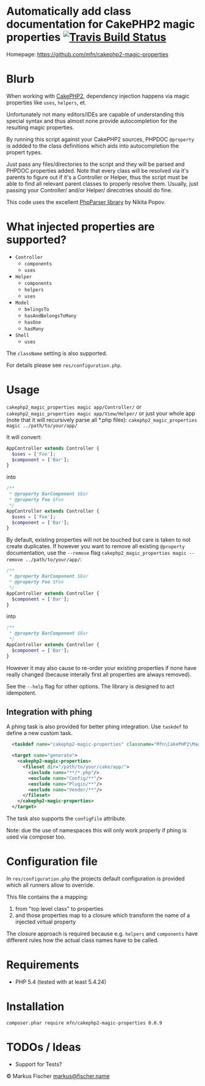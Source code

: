 # Automatically add class documentation for CakePHP2 magic properties [ ![Travis Build Status](https://travis-ci.org/mfn/cakephp2-magic-properties.svg?branch=master)](https://travis-ci.org/mfn/cakephp2-magic-properties)

Homepage: https://github.com/mfn/cakephp2-magic-properties

# Blurb

When working with [CakePHP2](http://cakephp.org/), dependency injection happens via magic properties like `uses`, `helpers`, et.

Unfortunately not many editors/IDEs are capable of understanding this special syntax and thus almost none provide autocompletion for the resulting magic properties.

By running this script against your CakePHP2 sources, PHPDOC `@property` is addded to the class definitions which aids into autocompletion the propert types.

Just pass any files/directories to the script and they will be parsed and PHPDOC properties added. Note that every class will be resolved via it's parents to figure out if it's a Controller or Helper, thus the script must be able to find all relevant parent classes to properly resolve them. Usually, just passing your Controller/ and/or Helper/ direcotries should do fine.

This code uses the excellent [PhpParser library](https://github.com/nikic/PHP-Parser) by Nikita Popov.

# What injected properties are supported?

- `Controller`
  - `components`
  - `uses`
- `Helper`
  - `components`
  - `helpers`
  - `uses`
- `Model`
  - `belingsTo`
  - `hasAndBelongsToMany`
  - `hasOne`
  - `hasMany`
- `Shell`
  - `uses`

The `className` setting is also supported.

For details please see `res/configuration.php`.

# Usage

`cakephp2_magic_properties magic app/Controller/`
or
`cakephp2_magic_properties magic app/View/Helper/`
or just your whole app (note that it will recursively parse all \*.php files):
`cakephp2_magic_properties magic ../path/to/your/app/`

It will convert:
```PHP
AppController extends Controller {
  $uses = ['Foo'];
  $component = ['Bar'];
}
```
into
```PHP
/**
 * @property BarComponent $Bar
 * @property Foo $Foo
 */
AppController extends Controller {
  $uses = ['Foo'];
  $component = ['Bar'];
}
```

By default, existing properties will not be touched but care is taken to not create duplicates. If however you want to remove all existing `@property` documentation, use the `--remove` flag `cakephp2_magic_properties magic --remove ../path/to/your/app/`:
```PHP
/**
 * @property BarComponent $Bar
 * @property Foo $Foo
 */
AppController extends Controller {
  $component = ['Bar'];
}
```
into
```PHP
/**
 * @property BarComponent $Bar
 */
AppController extends Controller {
  $component = ['Bar'];
}
```
However it may also cause to re-order your existing properties if none have really changed (because interally first all properties are always removed).

See the `--help` flag for other options. The library is designed to act idempotent.

## Integration with phing

A phing task is also provided for better phing integration. Use `taskdef` to define a new custom task.

```XML
  <taskdef name="cakephp2-magic-properties" classname="Mfn\CakePHP2\MagicProperty\Runner\PhingTask"/>

  <target name="generate">
    <cakephp2-magic-properties>
      <fileset dir="/path/to/your/cake/app/">
        <include name="**/*.php"/>
        <exclude name="Config/**"/>
        <exclude name="Plugin/**"/>
        <exclude name="Vendor/**"/>
      </fileset>
    </cakephp2-magic-properties>
  </target>
```

The task also supports the `configFile` attribute.

Note: due the use of namespaces this will only work properly if phing is used via composer too.

# Configuration file

In `res/configuration.php` the projects default configuration is provided which all runners allow to override.

This file contains the a mapping:
1. from "top level class" to properties
2. and those properties map to a closure which transform the name of a injected virtual property

The closure approach is required because e.g. `helpers` and `components` have different rules how the actual class names have to be called.

# Requirements

- PHP 5.4 (tested with at least 5.4.24)

# Installation

```
composer.phar require mfn/cakephp2-magic-properties 0.0.9
```

# TODOs / Ideas
- Support for Tests?

© Markus Fischer <markus@fischer.name>
